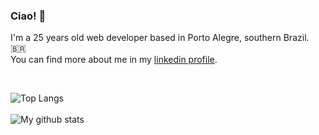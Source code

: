### Ciao! 👋
I'm a 25 years old web developer based in Porto Alegre, southern Brazil. :brazil:<br>
You can find more about me in my [linkedin profile](https://linkedin.com/in/luiz-brancher).

<br>

  ![Top Langs](https://github-readme-stats.vercel.app/api/top-langs/?username=criptoluiz&layout=compact)
  <br><br>
  ![My github stats](https://github-readme-stats.vercel.app/api?username=criptoluiz&show_icons=true&count_private=true&hide=issues&include_all_commits=true&hide_rank=true)


  

<!--
**criptoluiz/criptoluiz** is a ✨ _special_ ✨ repository because its `README.md` (this file) appears on your GitHub profile.

Here are some ideas to get you started:

- 🔭 I’m currently working on ...
- 🌱 I’m currently learning ...
- 👯 I’m looking to collaborate on ...
- 🤔 I’m looking for help with ...
- 💬 Ask me about ...
- 📫 How to reach me: ...
- 😄 Pronouns: ...
- ⚡ Fun fact: ...
-->
